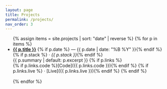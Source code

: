 ```yaml
---
layout: page
title: Projects
permalink: /projects/
nav_order: 3
---
```


<ul>
{% assign items = site.projects | sort: "date" | reverse %}
{% for p in items %}
  <li style="margin-bottom:1rem;">
    <a href="{{ p.url | relative_url }}"><strong>{{ p.title }}</strong></a>
    {% if p.date %} — {{ p.date | date: "%B %Y" }}{% endif %}
    {% if p.stack %} · <em>{{ p.stack }}</em>{% endif %}<br/>
    {{ p.summary | default: p.excerpt }}
    {% if p.links %}
      <br/>
      {% if p.links.code %}[Code]({{ p.links.code }}){% endif %}
      {% if p.links.live %} · [Live]({{ p.links.live }}){% endif %}
    {% endif %}
  </li>
{% endfor %}
</ul>

